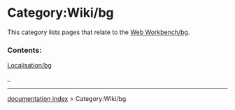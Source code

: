 # Category:Wiki/bg
This category lists pages that relate to the [Web Workbench/bg](Web_Workbench/bg.md).

### Contents:

[Localisation/bg](Localisation/bg.md)

_

---
[documentation index](../README.md) > Category:Wiki/bg
